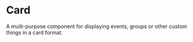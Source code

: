 # Card

A multi-purpose component for displaying events, groups or other custom things in a card format.
